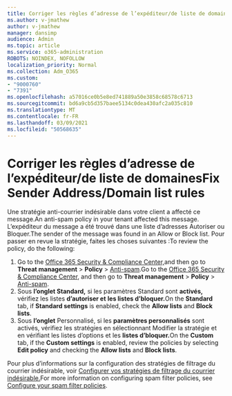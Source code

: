 ```yaml
---
title: Corriger les règles d’adresse de l’expéditeur/de liste de domaines
ms.author: v-jmathew
author: v-jmathew
manager: dansimp
audience: Admin
ms.topic: article
ms.service: o365-administration
ROBOTS: NOINDEX, NOFOLLOW
localization_priority: Normal
ms.collection: Adm_O365
ms.custom:
- "9000760"
- "7391"
ms.openlocfilehash: a57016ce0b5e8ed741889a50e3858c68578c6713
ms.sourcegitcommit: bd6a9cb5d357baee5134c0dea430afc2a035c810
ms.translationtype: MT
ms.contentlocale: fr-FR
ms.lasthandoff: 03/09/2021
ms.locfileid: "50568635"
---
```

# <a name="fix-sender-addressdomain-list-rules"></a><span data-ttu-id="db8c6-102">Corriger les règles d’adresse de l’expéditeur/de liste de domaines</span><span class="sxs-lookup"><span data-stu-id="db8c6-102">Fix Sender Address/Domain list rules</span></span>

<span data-ttu-id="db8c6-103">Une stratégie anti-courrier indésirable dans votre client a affecté ce message.</span><span class="sxs-lookup"><span data-stu-id="db8c6-103">An anti-spam policy in your tenant affected this message.</span></span> <span data-ttu-id="db8c6-104">L’expéditeur du message a été trouvé dans une liste d’adresses Autoriser ou Bloquer.</span><span class="sxs-lookup"><span data-stu-id="db8c6-104">The sender of the message was found in an Allow or Block list.</span></span> <span data-ttu-id="db8c6-105">Pour passer en revue la stratégie, faites les choses suivantes :</span><span class="sxs-lookup"><span data-stu-id="db8c6-105">To review the policy, do the following:</span></span>

1. <span data-ttu-id="db8c6-106">Go to the [Office 365 Security & Compliance Center,](https://go.microsoft.com/fwlink/p/?linkid=2077143)and then go to **Threat management**  >  **Policy**  >  [Anti-spam](https://go.microsoft.com/fwlink/?linkid=2101518).</span><span class="sxs-lookup"><span data-stu-id="db8c6-106">Go to the [Office 365 Security & Compliance Center](https://go.microsoft.com/fwlink/p/?linkid=2077143), and then go to **Threat management** > **Policy** > [Anti-spam](https://go.microsoft.com/fwlink/?linkid=2101518).</span></span>
2. <span data-ttu-id="db8c6-107">Sous **l’onglet Standard,** si les paramètres Standard sont **activés,** vérifiez les listes **d’autoriser et** **les listes d’bloquer.**</span><span class="sxs-lookup"><span data-stu-id="db8c6-107">On the **Standard** tab, if **Standard settings** is enabled, check the **Allow lists** and **Block lists**.</span></span>
3. <span data-ttu-id="db8c6-108">Sous **l’onglet** Personnalisé, si les **paramètres personnalisés** sont  activés,  vérifiez les stratégies en sélectionnant Modifier la stratégie et en vérifiant les listes d’options et les **listes d’bloquer.**</span><span class="sxs-lookup"><span data-stu-id="db8c6-108">On the **Custom** tab, if the **Custom settings** is enabled, review the policies by selecting **Edit policy** and checking the **Allow lists** and **Block lists**.</span></span>

<span data-ttu-id="db8c6-109">Pour plus d’informations sur la configuration des stratégies de filtrage du courrier indésirable, voir [Configurer vos stratégies de filtrage du courrier indésirable.](https://go.microsoft.com/fwlink/?linkid=2101431)</span><span class="sxs-lookup"><span data-stu-id="db8c6-109">For more information on configuring spam filter policies, see [Configure your spam filter policies](https://go.microsoft.com/fwlink/?linkid=2101431).</span></span>
